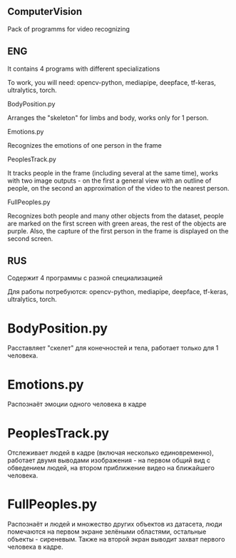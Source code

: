 ## ComputerVision
Pack of programms for video recognizing


## ENG


It contains 4 programs with different specializations

To work, you will need: opencv-python, mediapipe, deepface, tf-keras, ultralytics, torch.


BodyPosition.py

Arranges the "skeleton" for limbs and body, works only for 1 person.

Emotions.py


Recognizes the emotions of one person in the frame


PeoplesTrack.py

It tracks people in the frame (including several at the same time), works with two image outputs - on the first a general view with an outline of people, on the second an approximation of the video to the nearest person.


FullPeoples.py

Recognizes both people and many other objects from the dataset, people are marked on the first screen with green areas, the rest of the objects are purple. Also, the capture of the first person in the frame is displayed on the second screen.


## RUS

Содержит 4 программы с разной специализацией

Для работы потребуются: opencv-python, mediapipe, deepface, tf-keras, ultralytics, torch.

# BodyPosition.py 

Расставляет "скелет" для конечностей и тела, работает только для 1 человека.

# Emotions.py

Распознаёт эмоции одного человека в кадре

# PeoplesTrack.py

Отслеживает людей в кадре (включая несколько единовременно), работает двумя выводами изображения - на первом общий вид с обведением людей, на втором приближение видео на ближайшего человека.

# FullPeoples.py

Распознаёт и людей и множество других объектов из датасета, люди помечаются на первом экране зелёными  областями, остальные объекты - сиреневым. Также на второй экран выводит захват первого человека в кадре.
